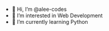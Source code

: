 - 👋 Hi, I’m @alee-codes
- 👀 I’m interested in Web Development
- 🌱 I’m currently learning Python
<!---
alee-codes/alee-codes is a ✨ special ✨ repository because its `README.md` (this file) appears on your GitHub profile.
You can click the Preview link to take a look at your changes.
--->
